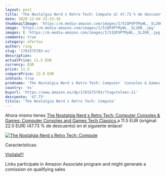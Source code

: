 ```yaml
---
layout: post
title: 'The Nostalgia Nerd s Retro Tech: Compute al 47.73 % de descuento'
date: 2020-12-04 22:23:16
thumbnailImage: 'https://m.media-amazon.com/images/I/51QPdPfMyWL._SL200_.jpg'
image: 'https://m.media-amazon.com/images/I/51QPdPfMyWL._SL200_.jpg'
images: [ 'https://m.media-amazon.com/images/I/51QPdPfMyWL._SL200_.jpg' ]
comments: true
category: ofertas
author: ring
slug: '1781575703-es'
description:
actualPrice: 11.5 EUR
currency: EUR
price: 11.5
comparePrice: 22.0 EUR
inStock: true
prodname: 'The Nostalgia Nerd s Retro Tech: Computer  Consoles & Games: Computer  Consoles and Games  Tech Classics '
country: 'es'
buyurl: 'https://www.amazon.es/dp/1781575703/?tag=tolees-21'
descuento: '47.73'
titulo: 'The Nostalgia Nerd s Retro Tech: Compute'
---
```


Ahora mismo tienes [The Nostalgia Nerd s Retro Tech: Computer  Consoles & Games: Computer  Consoles and Games  Tech Classics ](https://www.amazon.es/dp/1781575703/?tag=tolees-21) a 11.5 EUR (original: 22.0 EUR) (47.73 %  de descuento) en el siguiente enlace!

[![The Nostalgia Nerd s Retro Tech: Compute](https://m.media-amazon.com/images/I/51QPdPfMyWL._SL200_.jpg)](https://www.amazon.es/dp/1781575703/?tag=tolees-21)

Características:


[Visítala!!!](https://www.amazon.es/dp/1781575703/?tag=tolees-21)

Links participate in Amazon Associate program and might generate a comission on qualifying sales
